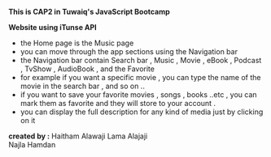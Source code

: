 

**This is CAP2 in Tuwaiq's JavaScript Bootcamp** 

**Website using iTunse API** 

- the Home page is the Music page 
- you can move through the app sections using the Navigation bar  
- the Navigation bar contain Search bar , Music , Movie , eBook , Podcast , TvShow , AudioBook , and the Favorite
- for example if you want a specific movie , you can type the name of the movie in the search bar , and so on ..
- if you want to save your favorite movies , songs , books ..etc , you can mark them as favorite and they will store to your account . 
- you can display the full description for any kind of media just by clicking on it 


**created by :**
Haitham Alawaji 
Lama Alajaji  
Najla Hamdan 